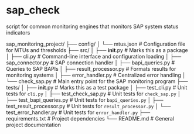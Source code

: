 # sap_check
script for common monitoring engines that monitors SAP system status indicators

sap_monitoring_project/
├── config/
│   └── mtus.json                   # Configuration file for MTUs and thresholds
├── src/
│   ├── __init__.py                 # Marks this as a package
│   ├── cli.py                      # Command-line interface and configuration loading
│   ├── sap_connector.py            # SAP connection handler
│   ├── bapi_queries.py             # Queries to SAP BAPIs
│   ├── result_processor.py         # Formats results for monitoring systems
│   ├── error_handler.py            # Centralized error handling
│   └── check_sap.py                # Main entry point for the SAP monitoring program
├── tests/
│   ├── __init__.py                 # Marks this as a test package
│   ├── test_cli.py                 # Unit tests for `cli.py`
│   ├── test_check_sap.py           # Unit tests for `check_sap.py`
│   ├── test_bapi_queries.py        # Unit tests for `bapi_queries.py`
│   ├── test_result_processor.py    # Unit tests for `result_processor.py`
│   └── test_error_handler.py       # Unit tests for `error_handler.py`
├── requirements.txt                # Project dependencies
└── README.md                       # General project documentation
